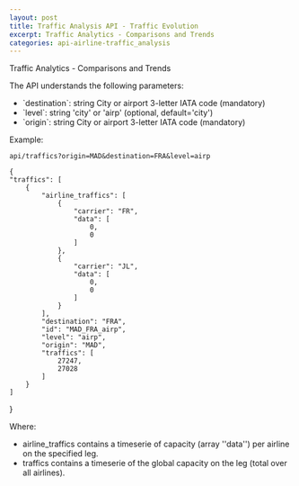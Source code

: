 ```yaml
---
layout: post
title: Traffic Analysis API - Traffic Evolution
excerpt: Traffic Analytics - Comparisons and Trends
categories: api-airline-traffic_analysis
---
```


Traffic Analytics - Comparisons and Trends

The API understands the following parameters:
<ul>
<li> `destination`: string City or airport 3-letter IATA code (mandatory)</li>
<li> `level`: string 'city' or 'airp' (optional, default='city')</li>
<li> `origin`: string City or airport 3-letter IATA code (mandatory)</li>
</ul>

Example:

    api/traffics?origin=MAD&destination=FRA&level=airp

    {
    "traffics": [
        {
            "airline_traffics": [
                {
                    "carrier": "FR", 
                    "data": [
                        0, 
                        0
                    ]
                }, 
                {
                    "carrier": "JL", 
                    "data": [
                        0, 
                        0
                    ]
                }
            ], 
            "destination": "FRA", 
            "id": "MAD_FRA_airp", 
            "level": "airp", 
            "origin": "MAD", 
            "traffics": [
                27247, 
                27028
            ]
        }
    ]
}

Where:
* airline_traffics contains a timeserie of capacity (array ''data'') per airline on the specified leg.
* traffics contains a timeserie of the global capacity on the leg (total over all airlines).

